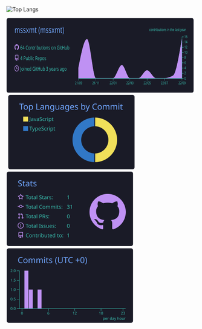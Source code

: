 <img
      alt="Top Langs"
      height="200"
      src="https://github-readme-stats.vercel.app/api?username=mssxmt&count_private=true&show_icons=true&theme=tokyonight"
    />

<img
      alt=""
      height="200"
      src="https://raw.githubusercontent.com/mssxmt/mssxmt/main/profile-summary-card-output/tokyonight/0-profile-details.svg"/>
<img
      alt=""
      height="200"
      src="(https://raw.githubusercontent.com/mssxmt/mssxmt/main/profile-summary-card-output/tokyonight/1-repos-per-language.svg"
    />
<img
      alt=""
      height="200"
      src="https://raw.githubusercontent.com/mssxmt/mssxmt/main/profile-summary-card-output/tokyonight/2-most-commit-language.svg"
    />
<img
      alt=""
      height="200"
      src="https://raw.githubusercontent.com/mssxmt/mssxmt/main/profile-summary-card-output/tokyonight/3-stats.svg"
    />
<img
      alt=""
      height="200"
      src="https://raw.githubusercontent.com/mssxmt/mssxmt/main/profile-summary-card-output/tokyonight/4-productive-time.svg"
    />
